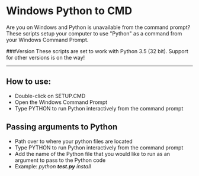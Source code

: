 # Windows Python to CMD

Are you on Windows and Python is unavailable from the command prompt?  These scripts setup your computer to use "Python" as a command from your Windows Command Prompt.

###Version
These scripts are set to work with Python 3.5 (32 bit).  Support for other versions is on the way!
<hr>

## How to use:

* Double-click on SETUP.CMD
* Open the Windows Command Prompt
* Type PYTHON to run Python interactively from the command prompt

## Passing arguments to Python

* Path over to where your python files are located
* Type PYTHON to run Python interactively from the command prompt
* Add the name of the Python file that you would like to run as an argument to pass to the Python code
* Example: <i>python <b>test.py</b> install</i>